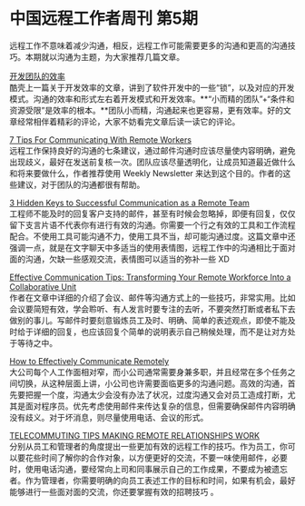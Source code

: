 # 中国远程工作者周刊 第5期

远程工作不意味着减少沟通，相反，远程工作可能需要更多的沟通和更高的沟通技巧。本期就以沟通为主题，为大家推荐几篇文章。

[开发团队的效率][a1]  
酷壳上一篇关于开发效率的文章，讲到了软件开发中的一些“锁”，以及对应的开发模式。沟通的效率和形式左右着开发模式和开发效率。**“小而精的团队”+“条件和资源受限”是效率的根本。**团队小而精，沟通起来也更容易，更有效率。好的文章经常相伴着精彩的评论，大家不妨看完文章后读一读它的评论。

[7 Tips For Communicating With Remote Workers][a2]  
远程工作保持良好的沟通的七条建议，通过邮件沟通时应该尽量使内容明确，避免出现歧义，最好在发送前复核一次。团队应该尽量透明化，让成员知道最近做什么和将来要做什么，作者推荐使用 Weekly Newsletter 来达到这个目的。作者的这些建议，对于团队的沟通都很有帮助。

[3 Hidden Keys to Successful Communication as a Remote Team][a3]  
工程师不能及时的回复客户支持的邮件，甚至有时候会忽略掉，即便有回复，仅仅留下支言片语不代表你有进行有效的沟通。你需要一个行之有效的工具和工作流程配合。不使用工具可能沟通不力，使用工具不当，却可能沟通过度。这篇文章中还强调一点，就是在文字聊天中多适当的使用表情图，远程工作中的沟通相比于面对面的沟通，欠缺一些感观交流，表情图可以适当的弥补一些 XD

[Effective Communication Tips: Transforming Your Remote Workforce Into a Collaborative Unit][a4]  
作者在文章中详细的介绍了会议、邮件等沟通方式上的一些技巧，非常实用。比如会议要简短有效，学会聆听、有人发言时要专注的去听，不要突然打断或者私下去做别的事儿。写邮件时要刻意锻炼员工及时、明确、简单的表述观点，即使不能及时给于详细的回复，也应该回复个简单的说明表示自己稍候处理，而不是让对方处于等待之中。

[How to Effectively Communicate Remotely][a5]  
大公司每个人工作面相对窄，而小公司通常需要身兼多职，并且经常在多个任务之间切换，从这种层面上讲，小公司也许需要面临更多的沟通问题。高效的沟通，首先要把握一个度，沟通太少会没有办法了状况，过度沟通又会对员工造成打断，尤其是面对程序员。优先考虑使用邮件来传达复杂的信息，但需要确保邮件内容明确没有歧义。对于坏消息，则尽量使用电话、会议的形式。

[TELECOMMUTING TIPS MAKING REMOTE RELATIONSHIPS WORK][a6]  
分别从员工和管理者的角度提出一些更加有效的远程工作的技巧。作为员工，你可以要花些时间了解你的合作对象，以方便更好的交流，不要一味使用邮件，必要时，使用电话沟通，要经常向上司和同事展示自己的工作成果，不要成为被遗忘者。作为管理者，你需要明确的向员工表述工作的目标和时间，如果有机会，最好能够进行一些面对面的交流，你还要掌握有效的招聘技巧 。

[a1]: http://coolshell.cn/articles/11656.html
[a2]: https://contactzilla.com/blog/7-tips-communicating-remote-workers/
[a3]: http://blog.idonethis.com/communication-remote-distributed-team/
[a4]: http://www.huffingtonpost.com/syed-balkhi/effective-communication-t_1_b_3672210.html
[a5]: http://smallbusiness.chron.com/effectively-communicate-remotely-33662.html
[a6]: http://www.yourofficecoach.com/topics/career_success/building_relationships/telecommuting_tips-making_remote_relationships_work.aspx
